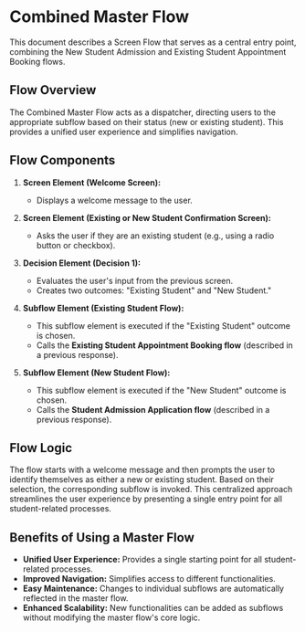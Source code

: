 # Combined Master Flow

This document describes a Screen Flow that serves as a central entry point, combining the New Student Admission and Existing Student Appointment Booking flows.

## Flow Overview

The Combined Master Flow acts as a dispatcher, directing users to the appropriate subflow based on their status (new or existing student). This provides a unified user experience and simplifies navigation.

## Flow Components

1. **Screen Element (Welcome Screen):**
    * Displays a welcome message to the user.

2. **Screen Element (Existing or New Student Confirmation Screen):**
    * Asks the user if they are an existing student (e.g., using a radio button or checkbox).

3. **Decision Element (Decision 1):**
    * Evaluates the user's input from the previous screen.
    * Creates two outcomes: "Existing Student" and "New Student."

4. **Subflow Element (Existing Student Flow):**
    * This subflow element is executed if the "Existing Student" outcome is chosen.
    * Calls the **Existing Student Appointment Booking flow** (described in a previous response).

5. **Subflow Element (New Student Flow):**
    * This subflow element is executed if the "New Student" outcome is chosen.
    * Calls the **Student Admission Application flow** (described in a previous response).


## Flow Logic

The flow starts with a welcome message and then prompts the user to identify themselves as either a new or existing student. Based on their selection, the corresponding subflow is invoked. This centralized approach streamlines the user experience by presenting a single entry point for all student-related processes.


## Benefits of Using a Master Flow

* **Unified User Experience:** Provides a single starting point for all student-related processes.
* **Improved Navigation:** Simplifies access to different functionalities.
* **Easy Maintenance:**  Changes to individual subflows are automatically reflected in the master flow.
* **Enhanced Scalability:**  New functionalities can be added as subflows without modifying the master flow's core logic.
